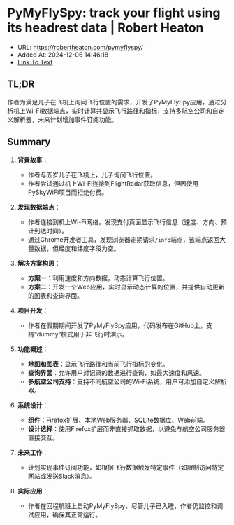 # PyMyFlySpy: track your flight using its headrest data | Robert Heaton
- URL: https://robertheaton.com/pymyflyspy/
- Added At: 2024-12-06 14:46:18
- [Link To Text](2024-12-06-pymyflyspy-track-your-flight-using-its-headrest-data-robert-heaton_raw.md)

## TL;DR
作者为满足儿子在飞机上询问飞行位置的需求，开发了PyMyFlySpy应用，通过分析机上Wi-Fi数据端点，实时计算并显示飞行路径和指标，支持多航空公司和自定义解析器，未来计划增加事件订阅功能。

## Summary
1. **背景故事**：
   - 作者与五岁儿子在飞机上，儿子询问飞行位置。
   - 作者尝试通过机上Wi-Fi连接到FlightRadar获取信息，但因使用PySkyWiFi项目而拒绝付费。

2. **发现数据端点**：
   - 作者连接到机上Wi-Fi网络，发现支付页面显示飞行信息（速度、方向、预计到达时间）。
   - 通过Chrome开发者工具，发现浏览器定期请求`/info`端点，该端点返回大量数据，但经度和纬度字段为空。

3. **解决方案构思**：
   - **方案一**：利用速度和方向数据，动态计算飞行位置。
   - **方案二**：开发一个Web应用，实时显示动态计算的位置，并提供自动更新的图表和查询界面。

4. **项目开发**：
   - 作者在假期期间开发了PyMyFlySpy应用，代码发布在GitHub上，支持“dummy”模式用于非飞行时演示。

5. **功能概述**：
   - **地图和图表**：显示飞行路径和当前飞行指标的变化。
   - **查询界面**：允许用户对记录的数据进行查询，如最大速度和风速。
   - **多航空公司支持**：支持不同航空公司的Wi-Fi系统，用户可添加自定义解析器。

6. **系统设计**：
   - **组件**：Firefox扩展、本地Web服务器、SQLite数据库、Web前端。
   - **设计选择**：使用Firefox扩展而非直接抓取数据，以避免与航空公司服务器直接交互。

7. **未来工作**：
   - 计划实现事件订阅功能，如根据飞行数据触发特定事件（如限制访问特定网站或发送Slack消息）。

8. **实际应用**：
   - 作者在回程航班上启动PyMyFlySpy，尽管儿子已入睡，作者仍监控和调试应用，确保其正常运行。
